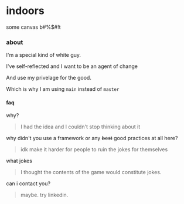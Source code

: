 # indoors

some canvas b#%$#!t

### about

I'm a special kind of white guy.

I've self-reflected and I want to be an agent of change

And use my privelage for the good.

Which is why I am using `main` instead of `master`

#### faq

why?

> I had the idea and I couldn't stop thinking about it

why didn't you use a framework or any ~~best~~ good practices at all here?

> idk make it harder for people to ruin the jokes for themselves

what jokes

> I thought the contents of the game would constitute jokes.

can i contact you?

> maybe. try linkedin.
